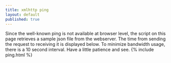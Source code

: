 ```yaml
---
title: xmlhttp ping
layout: default
published: true
---
```

Since the well-known ping is not available at browser level, the script on this page retrieves a sample json file from the webserver. The time from sending the request to receiving it is displayed below. To minimize bandwidth usage, there is a 10 second interval. Have a little patience and see.
{% include ping.html %}
